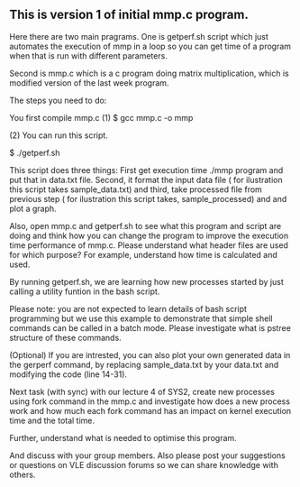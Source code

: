 ## This is version 1 of initial mmp.c program.  

Here there are two main pragrams. One is getperf.sh script which just automates the execution of mmp in a loop so you can get time of a program when that is run with different parameters.

Second is mmp.c which is a c program doing matrix multiplication, which is modified version of the last week program.

The steps you need to do:

You first compile mmp.c 
(1) $ gcc mmp.c -o mmp

(2) You can run this script.

$ ./getperf.sh 

This script does three things: 
First get execution time ./mmp program and put that in data.txt file. Second, it format the input data file ( for ilustration  this script takes sample_data.txt) and third, take processed file from previous step ( for ilustration  this script takes, sample_processed) and  and plot a graph. 


Also, open mmp.c and getperf.sh to see what this program and script are doing and think how you can change the program to improve the execution time performance of mmp.c. Please understand what header files are used for which purpose? For example, understand how time is calculated and used. 

By running getperf.sh, we are learning how new processes started by just calling a utility funtion in the bash script.

Please note: you are not expected to learn details of bash script programming but we use this example to demonstrate that simple shell commands can be called in a batch mode. Please investigate what is pstree structure of these commands.

(Optional) If you are intrested, you can also plot your own generated data in the gerperf command, by replacing sample_data.txt by your data.txt and modifying the code (line 14-31).


Next task (with sync) with our lecture 4 of SYS2, create new processes using fork command in the mmp.c and investigate how does a new process work and how much each fork command has an impact on kernel execution time and  the total time.

Further, understand what is needed to optimise this program.

And discuss with your group members. Also please post your suggestions or questions on VLE discussion forums so we can share knowledge with others.






